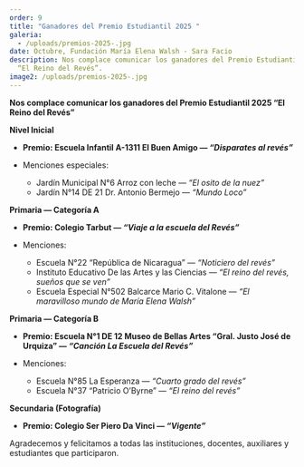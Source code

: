 ```yaml
---
order: 9
title: "Ganadores del Premio Estudiantil 2025 "
galeria:
  - /uploads/premios-2025-.jpg
date: Octubre, Fundación María Elena Walsh - Sara Facio
description: Nos complace comunicar los ganadores del Premio Estudiantil 2025 —
  “El Reino del Revés”.
image2: /uploads/premios-2025-.jpg
---
```

**Nos complace comunicar los ganadores del Premio Estudiantil 2025   “El Reino del Revés”**

**Nivel Inicial**

* **Premio: Escuela Infantil A-1311 El Buen Amigo — *“Disparates al revés”***
* Menciones especiales:

  * Jardín Municipal N°6 Arroz con leche — *“El osito de la nuez”*
  * Jardín N°14 DE 21 Dr. Antonio Bermejo — *“Mundo Loco”*

**Primaria — Categoría A** 

* **Premio: Colegio Tarbut — *“Viaje a la escuela del Revés”***
* Menciones:

  * Escuela N°22 “República de Nicaragua” — *“Noticiero del revés”*
  * Instituto Educativo De las Artes y las Ciencias — *“El reino del revés, sueños que se ven”*
  * Escuela Especial N°502 Balcarce Mario C. Vitalone — *“El maravilloso mundo de María Elena Walsh”*

**Primaria — Categoría B** 

* **Premio: Escuela N°1 DE 12 Museo de Bellas Artes “Gral. Justo José de Urquiza” — *“Canción La Escuela del Revés”***
* Menciones:

  * Escuela N°85 La Esperanza — *“Cuarto grado del revés”*
  * Escuela N°37 “Patricio O’Byrne” — *“El reino del revés”*

**Secundaria (Fotografía)**

* **Premio: Colegio Ser Piero Da Vinci — *“Vigente”***

Agradecemos y felicitamos a todas las instituciones, docentes, auxiliares y estudiantes que participaron.
